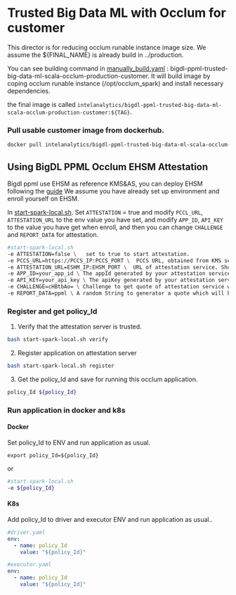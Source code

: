 # Trusted Big Data ML with Occlum for customer
This director is for reducing occlum runable instance image size.
We assume the ${FINAL_NAME} is already build in ../production.

You can see building command in [manually_build.yaml](https://github.com/intel-analytics/BigDL/blob/main/.github/workflows/manually_build.yml#L526) : bigdl-ppml-trusted-big-data-ml-scala-occlum-production-customer.
It will build image by coping occlum runable instance (/opt/occlum_spark) and install necessary dependencies.

the final image is called `intelanalytics/bigdl-ppml-trusted-big-data-ml-scala-occlum-production-customer:${TAG}`.

### Pull usable customer image from dockerhub.

```bash
docker pull intelanalytics/bigdl-ppml-trusted-big-data-ml-scala-occlum-production-customer:2.2.0-build
```

## Using BigDL PPML Occlum EHSM Attestation
Bigdl ppml use EHSM as reference KMS&AS, you can deploy EHSM following the [guide](https://github.com/intel-analytics/BigDL/tree/main/ppml/services/ehsm/kubernetes#deploy-bigdl-ehsm-kms-on-kubernetes-with-helm-charts)
We assume you have already set up environment and enroll yourself on EHSM.

In [start-spark-local.sh](https://github.com/intel-analytics/BigDL/blob/main/ppml/trusted-big-data-ml/scala/docker-occlum/production/start-spark-local.sh). Set `ATTESTATION` = true and modify `PCCL_URL`, `ATTESTATION_URL` to the env value you have set,
and modify `APP_ID`, `API_KEY` to the value you have get  when enroll, and then you can change `CHALLENGE` and
`REPORT_DATA` for attestation.

``` bash
#start-spark-local.sh
-e ATTESTATION=false \   set to true to start attestation.
-e PCCS_URL=https://PCCS_IP:PCCS_PORT \  PCCS URL, obtained from KMS services or a self-deployed one. Should match the format https://<ip_address>:<port>.
-e ATTESTATION_URL=ESHM_IP:EHSM_PORT \  URL of attestation service. Should match the format <ip_address>:<port>.
-e APP_ID=your_app_id \ The appId generated by your attestation service.
-e API_KEY=your_api_key \ The apiKey generated by your attestation service.
-e CHALLENGE=cHBtbAo= \ Challenge to get quote of attestation service which will be verified by local SGX SDK. Should be a BASE64 string. It can be a casual BASE64 string, for example, it can be generated by the command echo ppml|base64.
-e REPORT_DATA=ppml \ A random String to generator a quote which will be send to attestation service and use for attest. Default is ppml.
```
### Register and get policy_Id
1. Verify that the attestation server is trusted.
```bash
bash start-spark-local.sh verify
```
2. Register application on attestation server
```bash
bash start-spark-local.sh register
```
3. Get the policy_Id and save for running this occlum application.
```bash
policy_Id ${policy_Id}
```

### Run application in docker and k8s

#### Docker
Set policy_Id to ENV and run application as usual.
```
export policy_Id=${policy_Id}
```
or
```bash
#start-spark-local.sh
-e ${policy_Id}
```

#### K8s
Add policy_Id to driver and executor ENV and run application as usual..
```yaml
#driver.yaml
env:
  - name: policy_Id
    value: "${policy_Id}"
```

```yaml
#executor.yaml
env:
  - name: policy_Id
    value: "${policy_Id}"
```